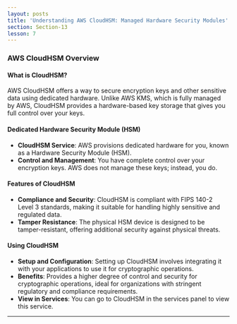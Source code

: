 ```yaml
---
layout: posts
title: 'Understanding AWS CloudHSM: Managed Hardware Security Modules'
section: Section-13
lesson: 7
---
```


### AWS CloudHSM Overview

#### What is CloudHSM?

AWS CloudHSM offers a way to secure encryption keys and other sensitive data using dedicated hardware. Unlike AWS KMS, which is fully managed by AWS, CloudHSM provides a hardware-based key storage that gives you full control over your keys.

<!-- pagebreak -->

#### Dedicated Hardware Security Module (HSM)

- **CloudHSM Service**: AWS provisions dedicated hardware for you, known as a Hardware Security Module (HSM).
- **Control and Management**: You have complete control over your encryption keys. AWS does not manage these keys; instead, you do.
<!-- pagebreak -->

#### Features of CloudHSM

- **Compliance and Security**: CloudHSM is compliant with FIPS 140-2 Level 3 standards, making it suitable for handling highly sensitive and regulated data.
- **Tamper Resistance**: The physical HSM device is designed to be tamper-resistant, offering additional security against physical threats.
<!-- pagebreak -->

#### Using CloudHSM

- **Setup and Configuration**: Setting up CloudHSM involves integrating it with your applications to use it for cryptographic operations.
- **Benefits**: Provides a higher degree of control and security for cryptographic operations, ideal for organizations with stringent regulatory and compliance requirements.
- **View in Services**: You can go to CloudHSM in the services panel to view this service.

---
